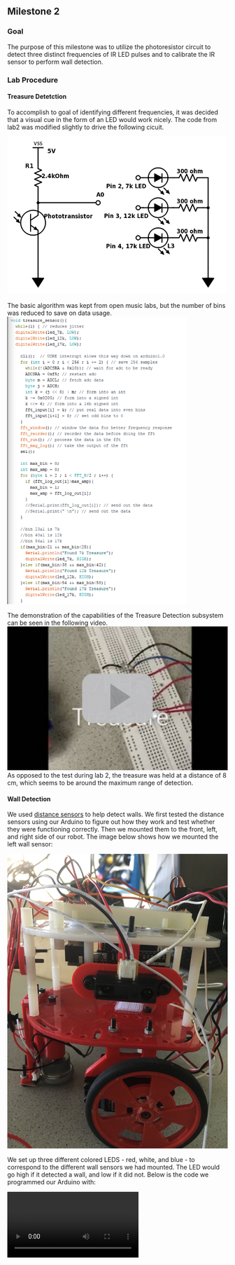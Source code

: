 ## Milestone 2
### Goal
The purpose of this milestone was to utilize the photoresistor circuit to detect three distinct frequencies of IR LED pulses and to calibrate the IR sensor to perform wall detection.
### Lab Procedure

#### Treasure Detetction
To accomplish to goal of identifying different frequencies, it was decided that a visual cue in the form of an LED would work nicely. The code from lab2 was modified slightly to drive the following cicuit.

![](./image/milestone2/modcir.png)

The basic algorithm was kept from open music labs, but the number of bins was reduced to save on data usage.
![](./image/milestone2/fftnew.png)

The demonstration of the capabilities of the Treasure Detection subsystem can be seen in the following video.
[![treasure detection video](./image/milestone2/2_1.JPG)](https://youtu.be/9iJFbW3Qb2s)
As opposed to the test during lab 2, the treasure was held at a distance of 8 cm, which seems to be around the maximum range of detection.

#### Wall Detection

We used [distance sensors](https://www.sparkfun.com/products/12728) to help detect walls. We first tested the distance sensors using our Arduino to figure out how they work and test whether they were functioning correctly. Then we mounted them to the front, left, and right side of our robot. The image below shows how we mounted the left wall sensor:

![](./image/milestone2/rsz_img_3614.jpg)

We set up three different colored LEDS - red, white, and blue - to correspond to the different wall sensors we had mounted. The LED would go high if it detected a wall, and low if it did not. Below is the code we programmed our Arduino with:


![](./image/milestone2/IMG_3612.MOV)
